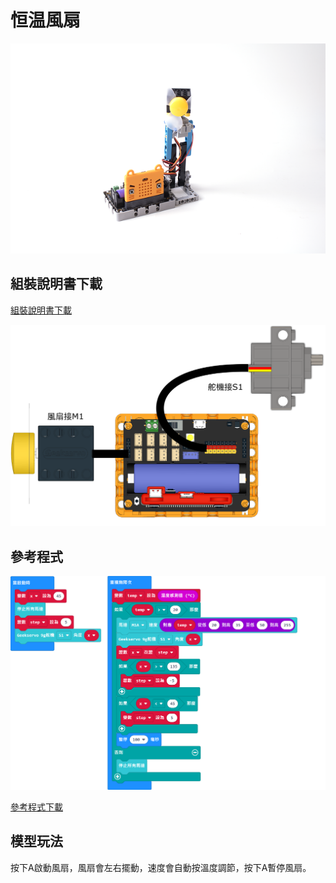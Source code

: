 # 恒温風扇

![](../images/fan.png)

## 組裝說明書下載

[組裝說明書下載](https://drive.google.com/drive/folders/1wg_edUZFrqyUONA0FJ6vFBkGArRsfnf4?usp=sharing)

![](../images/fan_wire.png)

## 參考程式

![](../images/fan_code.png)

[參考程式下載](https://makecode.microbit.org/_9WUb9kfaw8xE)

## 模型玩法

按下A啟動風扇，風扇會左右擺動，速度會自動按溫度調節，按下A暫停風扇。